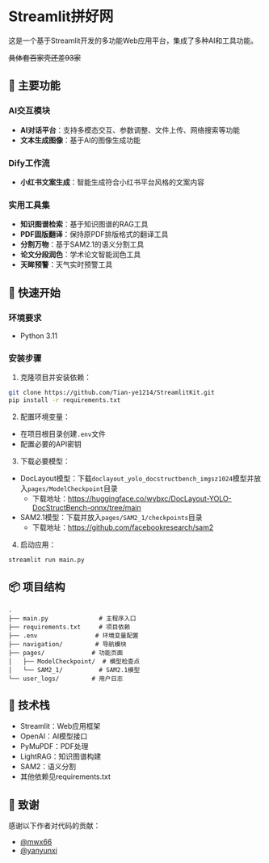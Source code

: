 # Streamlit拼好网

这是一个基于Streamlit开发的多功能Web应用平台，集成了多种AI和工具功能。

~~具体套百家壳还差93家~~

## 🌟 主要功能

### AI交互模块
- **AI对话平台**：支持多模态交互、参数调整、文件上传、网络搜索等功能
- **文本生成图像**：基于AI的图像生成功能

### Dify工作流
- **小红书文案生成**：智能生成符合小红书平台风格的文案内容

### 实用工具集
- **知识图谱检索**：基于知识图谱的RAG工具
- **PDF固版翻译**：保持原PDF排版格式的翻译工具
- **分割万物**：基于SAM2.1的语义分割工具
- **论文分段润色**：学术论文智能润色工具
- **天眸预警**：天气实时预警工具

## 🚀 快速开始

### 环境要求
- Python 3.11

### 安装步骤

1. 克隆项目并安装依赖：
```bash
git clone https://github.com/Tian-ye1214/StreamlitKit.git
pip install -r requirements.txt
```

2. 配置环境变量：
- 在项目根目录创建`.env`文件
- 配置必要的API密钥

3. 下载必要模型：
- DocLayout模型：下载`doclayout_yolo_docstructbench_imgsz1024`模型并放入`pages/ModelCheckpoint`目录
  - 下载地址：https://huggingface.co/wybxc/DocLayout-YOLO-DocStructBench-onnx/tree/main
- SAM2.1模型：下载并放入`pages/SAM2_1/checkpoints`目录
  - 下载地址：https://github.com/facebookresearch/sam2

4. 启动应用：
```bash
streamlit run main.py
```

## 📦 项目结构
```
.
├── main.py              # 主程序入口
├── requirements.txt     # 项目依赖
├── .env                # 环境变量配置
├── navigation/         # 导航模块
├── pages/             # 功能页面
│   ├── ModelCheckpoint/  # 模型检查点
│   └── SAM2_1/          # SAM2.1模型
└── user_logs/         # 用户日志
```

## 🔧 技术栈
- Streamlit：Web应用框架
- OpenAI：AI模型接口
- PyMuPDF：PDF处理
- LightRAG：知识图谱构建
- SAM2：语义分割
- 其他依赖见requirements.txt

## 🙏 致谢
感谢以下作者对代码的贡献：
- [@mwx66](https://github.com/mwx66)
- [@yanyunxi](https://github.com/yanyunxi)

